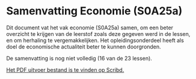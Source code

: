 # Samenvatting Economie (S0A25a)

Dit document vat het vak economie (S0A25a) samen, om een beter overzicht te krijgen van de leerstof zoals deze gegeven werd in de lessen, en om herhaling te vergemakkelijken. Het opleidingsonderdeel heeft als doel de economische actualiteit beter te kunnen doorgronden.

De samenvatting is nog niet volledig (16 van de 23 lessen).

[Het PDF uitvoer bestand is te vinden op Scribd.](https://www.scribd.com/document/367243894/Samenvatting-Economie-S0A25a)
